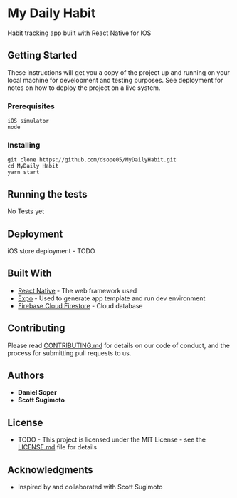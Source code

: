 # My Daily Habit 

Habit tracking app built with React Native for IOS

## Getting Started

These instructions will get you a copy of the project up and running on your local machine for development and testing purposes. See deployment for notes on how to deploy the project on a live system.

### Prerequisites

```
iOS simulator
node
```

### Installing


```
git clone https://github.com/dsope05/MyDailyHabit.git
cd MyDaily Habit
yarn start
```

## Running the tests

No Tests yet

## Deployment

iOS store deployment - TODO

## Built With

* [React Native](https://facebook.github.io/react-native/) - The web framework used
* [Expo](https://rometools.github.io/rome/) - Used to generate app template and run dev environment
* [Firebase Cloud Firestore](https://maven.apache.org/) - Cloud database

## Contributing

Please read [CONTRIBUTING.md](https://gist.github.com/PurpleBooth/b24679402957c63ec426) for details on our code of conduct, and the process for submitting pull requests to us.

## Authors

* **Daniel Soper** 
* **Scott Sugimoto** 

## License

- TODO -
This project is licensed under the MIT License - see the [LICENSE.md](LICENSE.md) file for details

## Acknowledgments

* Inspired by and collaborated with Scott Sugimoto

